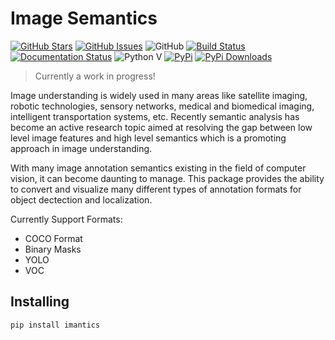 # Image Semantics

[![GitHub Stars](https://img.shields.io/github/stars/jsbroks/imantics.svg)](https://github.com/jsbroks/imantics/stargazers)
[![GitHub Issues](https://img.shields.io/github/issues/jsbroks/imantics.svg)](https://github.com/jsbroks/imantics/issues)
![GitHub](https://img.shields.io/github/license/mashape/apistatus.svg)
[![Build Status](https://travis-ci.org/jsbroks/imantics.svg?branch=master)](https://travis-ci.org/jsbroks/imantics)
[![Documentation Status](https://readthedocs.org/projects/imantics/badge/?version=latest)](https://imantics.readthedocs.io/en/latest/?badge=latest)
![Python V](https://img.shields.io/pypi/pyversions/imantics.svg)
[![PyPi](https://img.shields.io/pypi/v/imantics.svg)](https://pypi.org/project/imantics/)
[![PyPi Downloads](https://img.shields.io/pypi/dm/imantics.svg)](https://pypi.org/project/imantics/)

> Currently a work in progress!

Image understanding is widely used in many areas like satellite imaging, robotic technologies, sensory networks, medical and biomedical imaging, intelligent transportation systems, etc. Recently semantic analysis has become an active research topic aimed at resolving the gap between low level image features and high level semantics which is a promoting approach in image understanding.

With many image annotation semantics existing in the field of computer vision, it can become daunting to manage. This package provides the ability to convert and visualize many different types of annotation formats for object dectection and localization.

Currently Support Formats:

- COCO Format
- Binary Masks
- YOLO
- VOC

## Installing

```
pip install imantics
```
